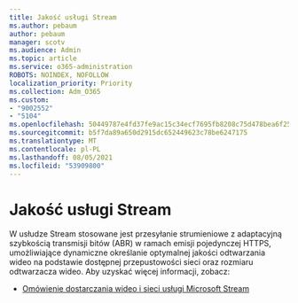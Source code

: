 ```yaml
---
title: Jakość usługi Stream
ms.author: pebaum
author: pebaum
manager: scotv
ms.audience: Admin
ms.topic: article
ms.service: o365-administration
ROBOTS: NOINDEX, NOFOLLOW
localization_priority: Priority
ms.collection: Adm_O365
ms.custom:
- "9002552"
- "5104"
ms.openlocfilehash: 50449787e4fd37fe9ac15c34ecf7695fb8208c75d478bea6f25af3787063083b
ms.sourcegitcommit: b5f7da89a650d2915dc652449623c78be6247175
ms.translationtype: MT
ms.contentlocale: pl-PL
ms.lasthandoff: 08/05/2021
ms.locfileid: "53909800"
---
```

# <a name="stream-quality"></a>Jakość usługi Stream

W usłudze Stream stosowane jest przesyłanie strumieniowe z adaptacyjną szybkością transmisji bitów (ABR) w ramach emisji pojedynczej HTTPS, umożliwiające dynamiczne określanie optymalnej jakości odtwarzania wideo na podstawie dostępnej przepustowości sieci oraz rozmiaru odtwarzacza wideo. Aby uzyskać więcej informacji, zobacz:

- [Omówienie dostarczania wideo i sieci usługi Microsoft Stream](https://docs.microsoft.com/stream/network-overview)
